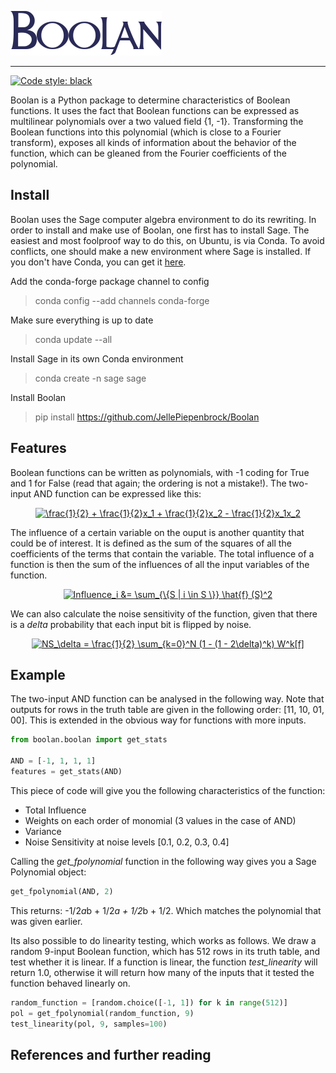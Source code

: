 ![Boolan](Boolan_logo.png)

----------------
[![Code style: black](https://img.shields.io/badge/code%20style-black-000000.svg)](https://github.com/ambv/black)

Boolan is a Python package to determine characteristics of Boolean functions. It uses the fact that Boolean functions can be expressed as multilinear polynomials over a two valued field {1, -1}. Transforming the Boolean functions into this polynomial (which is close to a Fourier transform), exposes all kinds of information about the behavior of the function, which can be gleaned from the Fourier coefficients of the polynomial.

## Install
Boolan uses the Sage computer algebra environment to do its rewriting. In order to install and make use of Boolan, one first has to install Sage. The easiest and most foolproof way to do this, on Ubuntu, is via Conda. To avoid conflicts, one should make a new environment where Sage is installed. If you don't have Conda, you can get it [here](https://www.anaconda.com/distribution/).

Add the conda-forge package channel to config
> conda config --add channels conda-forge

Make sure everything is up to date 
> conda update --all

Install Sage in its own Conda environment
> conda create -n sage sage

Install Boolan
> pip install https://github.com/JellePiepenbrock/Boolan
## Features
Boolean functions can be written as polynomials, with -1 coding for True and 1 for False (read that again; the ordering is not a mistake!). The two-input AND function can be expressed like this:
<p align="center">
  <a href="https://www.codecogs.com/eqnedit.php?latex=\frac{1}{2}&space;&plus;&space;\frac{1}{2}x_1&space;&plus;&space;\frac{1}{2}x_2&space;-&space;\frac{1}{2}x_1x_2" target="_blank"><img src="https://latex.codecogs.com/png.latex?\frac{1}{2}&space;&plus;&space;\frac{1}{2}x_1&space;&plus;&space;\frac{1}{2}x_2&space;-&space;\frac{1}{2}x_1x_2" title="\frac{1}{2} + \frac{1}{2}x_1 + \frac{1}{2}x_2 - \frac{1}{2}x_1x_2" /></a>
</p>

The influence of a certain variable on the ouput is another quantity that could be of interest. It is defined as the sum of the squares of all the coefficients of the terms that contain the variable. The total influence of a function is then the sum of the influences of all the input variables of the function.
<p align="center">
<a href="https://www.codecogs.com/eqnedit.php?latex=Influence_i&space;&=&space;\sum_{\{S&space;|&space;i&space;\in&space;S&space;\}}&space;\hat{f}&space;(S)^2" target="_blank"><img src="https://latex.codecogs.com/png.latex?Influence_i&space;&=&space;\sum_{\{S&space;|&space;i&space;\in&space;S&space;\}}&space;\hat{f}&space;(S)^2" title="Influence_i &= \sum_{\{S | i \in S \}} \hat{f} (S)^2" /></a>
  </p>

We can also calculate the noise sensitivity of the function, given that there is a _delta_ probability that each input bit is flipped by noise.
<p align="center">
<a href="https://www.codecogs.com/eqnedit.php?latex=NS_\delta&space;=&space;\frac{1}{2}&space;\sum_{k=0}^N&space;(1&space;-&space;(1&space;-&space;2\delta)^k)&space;W^k[f]" target="_blank"><img src="https://latex.codecogs.com/png.latex?NS_\delta&space;=&space;\frac{1}{2}&space;\sum_{k=0}^N&space;(1&space;-&space;(1&space;-&space;2\delta)^k)&space;W^k[f]" title="NS_\delta = \frac{1}{2} \sum_{k=0}^N (1 - (1 - 2\delta)^k) W^k[f]" /></a>
</p>

## Example
The two-input AND function can be analysed in the following way. Note that outputs for rows in the truth table are given in the following order: [11, 10, 01, 00]. This is extended in the obvious way for functions with more inputs.

```python
from boolan.boolan import get_stats

AND = [-1, 1, 1, 1]
features = get_stats(AND)
```

This piece of code will give you the following characteristics of the function:

- Total Influence
- Weights on each order of monomial (3 values in the case of AND)
- Variance
- Noise Sensitivity at noise levels [0.1, 0.2, 0.3, 0.4]

Calling the _get_fpolynomial_ function in the following way gives you a Sage Polynomial object:


```python
get_fpolynomial(AND, 2)
```

This returns: -1/2*a*b + 1/2*a + 1/2*b + 1/2. Which matches the polynomial that was given earlier.

Its also possible to do linearity testing, which works as follows. We draw a random 9-input Boolean function, which has 512 rows in its truth table, and test whether it is linear. If a function is linear, the function _test_linearity_ will return 1.0, otherwise it will return how many of the inputs that it tested the function behaved linearly on.

```python
random_function = [random.choice([-1, 1]) for k in range(512)]
pol = get_fpolynomial(random_function, 9)
test_linearity(pol, 9, samples=100) 
```

## References and further reading
